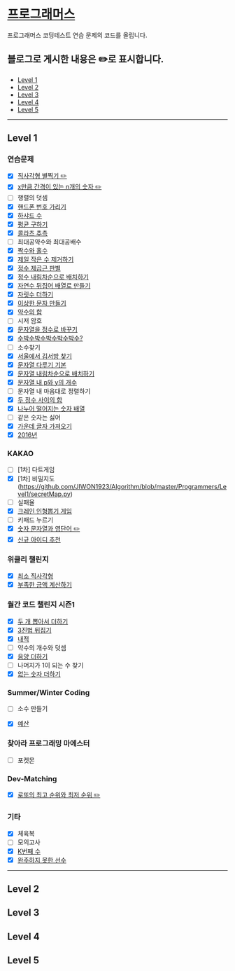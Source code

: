 # [프로그래머스](https://programmers.co.kr)


프로그래머스 코딩테스트 연습 문제의 코드를 올립니다.

블로그로 게시한 내용은 ✏️로 표시합니다.
---
- [Level 1](#level-1)
- [Level 2](#level-2)
- [Level 3](#level-3)
- [Level 4](#level-4)
- [Level 5](#level-5)

---


## Level 1

### 연습문제
- [x] [직사각형 별찍기 ✏️](https://github.com/JIWON1923/Algorithm/blob/master/Programmers/Level1/makingARectangleStars.py)
- [x] [x만큼 간격이 있는 n개의 숫자 ✏️](https://github.com/JIWON1923/Algorithm/blob/master/Programmers/Level1/numbersSpacedByX.py)
- [ ] 행렬의 덧셈
- [x] [핸드폰 번호 가리기](https://github.com/JIWON1923/Algorithm/blob/master/Programmers/Level1/hidePhoneNumber.py)
- [x] [하샤드 수](https://github.com/JIWON1923/Algorithm/blob/master/Programmers/Level1/hashardNumber.py)
- [x] [평균 구하기](https://github.com/JIWON1923/Algorithm/blob/master/Programmers/Level1/calculatingTheAvarage.py)
- [x] [콜라츠 추측](https://github.com/JIWON1923/Algorithm/blob/master/Programmers/Level1/guessCollatz.py)
- [ ] 최대공약수와 최대공배수
- [x] [짝수와 홀수](https://github.com/JIWON1923/Algorithm/blob/master/Programmers/Level1/oddAndEven.py)
- [x] [제일 작은 수 제거하기](https://github.com/JIWON1923/Algorithm/blob/master/Programmers/Level1/removeTheSmallestNumber.py)
- [x] [정수 제곱근 판별](https://github.com/JIWON1923/Algorithm/blob/master/Programmers/Level1/DeterminingTheSquareRootOfAnInteger.py)
- [x] [정수 내림차순으로 배치하기](https://github.com/JIWON1923/Algorithm/blob/master/Programmers/Level1/sortNumberInDecending.py)
- [x] [자연수 뒤집어 배열로 만들기](https://github.com/JIWON1923/Algorithm/blob/master/Programmers/Level1/flipTheNumberToArray.py)
- [x] [자릿수 더하기](https://github.com/JIWON1923/Algorithm/blob/master/Programmers/Level1/addDigits.py)
- [x] [이상한 문자 만들기](https://github.com/JIWON1923/Algorithm/blob/master/Programmers/Level1/makeAWeriedText.py)
- [x] [약수의 합](https://github.com/JIWON1923/Algorithm/blob/master/Programmers/Level1/sumOfTheDivisor.py)
- [ ] 시저 암호
- [x] [문자열을 정수로 바꾸기](https://github.com/JIWON1923/Algorithm/blob/master/Programmers/Level1/StringToInteger.py)
- [x] [수박수박수박수박수박수?](https://github.com/JIWON1923/Algorithm/blob/master/Programmers/Level1/수박수박수박수박수박수%3F.py)
- [ ] 소수찾기
- [x] [서울에서 김서방 찾기](https://github.com/JIWON1923/Algorithm/blob/master/Programmers/Level1/findingKimInSeoul.py)
- [x] [문자열 다루기 기본](https://github.com/JIWON1923/Algorithm/blob/master/Programmers/Level1/basicOfHandlingString.py)
- [x] [문자열 내림차순으로 배치하기](https://github.com/JIWON1923/Algorithm/blob/master/Programmers/Level1/sortStringsInDecending.py)
- [x] [문자열 내 p와 y의 개수](https://github.com/JIWON1923/Algorithm/blob/master/Programmers/Level1/theNumberInTheCertainString.py)
- [ ] 문자열 내 마음대로 정렬하기
- [x] [두 정수 사이의 합](https://github.com/JIWON1923/Algorithm/blob/master/Programmers/Level1/theSumBetweenTheTwoInteger.py)
- [x] [나누어 떨어지는 숫자 배열](https://github.com/JIWON1923/Algorithm/blob/master/Programmers/Level1/dividedNumberList.py)
- [ ] 같은 숫자는 싫어
- [x] [가운데 글자 가져오기](https://github.com/JIWON1923/Algorithm/blob/master/Programmers/Level1/bringTheMiddleNumber.py)
- [x] [2016년](https://github.com/JIWON1923/Algorithm/blob/master/Programmers/Level1/yearOf2016.py)

### KAKAO
- [ ] [1차] 다트게임
- [x] [1차] 비밀지도(https://github.com/JIWON1923/Algorithm/blob/master/Programmers/Level1/secretMap.py)
- [ ] 실패율
- [x] [크레인 인형뽑기 게임](https://github.com/JIWON1923/Algorithm/blob/master/Programmers/Level1/crewMachineGame.py)
- [ ] 키패드 누르기
- [x] [숫자 문자열과 영단어 ✏️](https://github.com/JIWON1923/Algorithm/blob/master/Programmers/Level1/numberStringAndWords.py)
- [x] [신규 아이디 추천](https://github.com/JIWON1923/Algorithm/blob/master/Programmers/Level1/IDRecommendation.py)

### 위클리 챌린지
- [x] [최소 직사각형](https://github.com/JIWON1923/Algorithm/blob/master/Programmers/Level1/atLeastARectangle.py)
- [x] [부족한 금액 계산하기](https://github.com/JIWON1923/Algorithm/blob/master/Programmers/Level1/calculatingTheInsufficientAmount.py)

### 월간 코드 챌린지 시즌1
- [x] [두 개 뽑아서 더하기](https://github.com/JIWON1923/Algorithm/blob/master/Programmers/Level1/twoPickAndAddThem.py)
- [x] [3진법 뒤집기](https://github.com/JIWON1923/Algorithm/blob/master/Programmers/Level1/flipTheTernary.py)
- [x] [내적](https://github.com/JIWON1923/Algorithm/blob/master/Programmers/Level1/innerProduct.py)
- [ ] 약수의 개수와 덧셈
- [x] [음양 더하기](https://github.com/JIWON1923/Algorithm/blob/master/Programmers/Level1/negativeAndPositive.py)
- [ ] 나머지가 1이 되는 수 찾기
- [x] [없는 숫자 더하기](https://github.com/JIWON1923/Algorithm/blob/master/Programmers/Level1/sumOfCertainNumber.py)

### Summer/Winter Coding
- [ ] 소수 만들기 
- [x] [예산](https://github.com/JIWON1923/Algorithm/blob/master/Programmers/Level1/budget.py)


### 찾아라 프로그래밍 마에스터
- [ ] 포켓몬

### Dev-Matching
- [x] [로또의 최고 순위와 최저 순위 ✏️](https://github.com/JIWON1923/Algorithm/blob/master/Programmers/Level1/lottosRankingPrediction.py)

### 기타
- [x] 체육복
- [ ] 모의고사
- [x] [K번째 수](https://github.com/JIWON1923/Algorithm/blob/master/Programmers/Level1/KthNumber.py)
- [x] [완주하지 못한 선수](https://github.com/JIWON1923/Algorithm/blob/master/Programmers/Level1/finishAMarathon.py)
---

## Level 2


## Level 3



## Level 4



## Level 5
